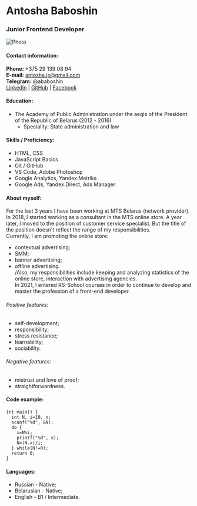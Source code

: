 # Antosha Baboshin
### Junior Frontend Developer
![Photo](C:\Users\bodir\Desktop\JS)
#### Contact information:
**Phone:** +375 29 139 08 94  
**E-mail:** antosha.js@gmail.com  
**Telegram:** @ababoshin  
[LinkedIn](https://www.linkedin.com/in/antosha-baboshin-23b4211b9/) |  [GitHub](https://github.com/antosha-baboshin) | [Facebook](https://www.facebook.com/profile.php?id=100052045039624)  
#### Education:
* The Academy of Public Administration under the aegis of the President of the Republic of Belarus (2012 - 2016)
    * Speciality: State administration and law

#### Skills / Proficiency:
* HTML, CSS
* JavaScript Basics
* Git / GitHub
* VS Code, Adobe Photoshop
* Google Analytics, Yandex.Metrika 
* Google Ads, Yandex.Direct, Ads Manager
#### About myself:
For the last 3 years I have been working at MTS Belarus (network provider). In 2018, I started working as a consultant in the MTS online store. A year later, I moved to the position of customer service specialist. But the title of the position doesn't reflect the range of my responsibilities.  
Currently, I am promoting the online store: 
* contextual advertising; 
* SMM; 
* banner advertising; 
* offline advertising.  
/Also, my responsibilities include keeping and analyzing statistics of the online store, interaction with advertising agencies.  
In 2021, I entered RS-School courses in order to continue to develop and master the profession of a front-end developer.  
###### Positive features:
* self-development;
* responsibility;
* stress resistance;
* learnability;
* sociability.
###### Negative features:
* mistrust and love of proof;
* straightforwardness.  
#### Code example:
```#include <stdio.h>
int main() {
  int N, i=10, x;
  scanf("%d", &N);
  do {
    x=N%i;
    printf("%d", x);
    N=(N-x)/i;
  } while(N!=0);
  return 0;
}
```
#### Languages:
* Russian - Native;
* Belarusian - Native;
* English - B1 / Intermediate.